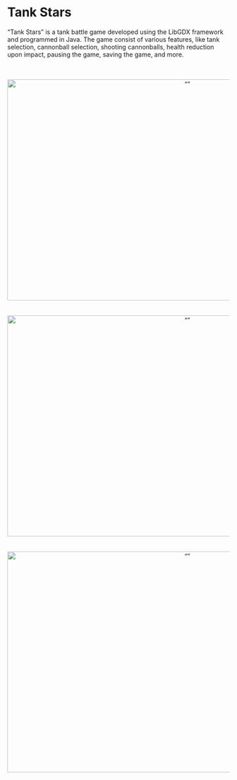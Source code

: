 # Tank Stars

“Tank Stars” is a tank battle game developed using the LibGDX framework and programmed in Java. The game consist of various features, like tank selection, cannonball selection, shooting cannonballs, health reduction upon impact, pausing the game, saving the game,
and more.
<br><br><br>
<div align="center">
  <img src="https://github.com/shreyas21563/Tank-Star/assets/108022785/c73ac1cc-f897-48ad-be8d-0d9c1471a877" alt= “” width="800px" height="500px">
  <br><br><br>
  <img src="https://github.com/shreyas21563/Tank-Star/assets/108022785/6b60b30f-8623-47cf-9670-5f64fb837292" alt= “” width="800px" height="500px">
  <br><br><br>
  <img src="https://github.com/shreyas21563/Tank-Star/assets/108022785/018a7f45-f579-4da0-87dd-1947d1d31307" alt= “” width="800px" height="500px">
</div>
